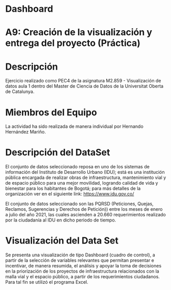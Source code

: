 # Dashboard

# A9: Creación de la visualización y entrega del proyecto (Práctica)

# Descripción 

Ejercicio realizado como PEC4 de la asignatura M2.859 - Visualización de datos aula 1 dentro del Master de Ciencia de Datos de la Universitat Oberta de Catalunya.

# Miembros del Equipo 

La actividad ha sido realizada de manera individual por Hernando Hernández Mariño.

# Descripción del DataSet

El conjunto de datos seleccionado reposa en uno de los sistemas de información del Instituto de Desarrollo Urbano (IDU); está es una institución pública encargada de realizar obras de infraestructura, mantenimiento vial y de espacio público para una mejor movilidad, logrando calidad de vida y bienestar para los habitantes de Bogotá; para más detalles de la organización ver en el siguiente link: https://www.idu.gov.co/

El conjunto de datos seleccionado son las PQRSD (Peticiones, Quejas, Reclamos, Sugerencias y Derechos de Petición)) entre los meses de enero a julio del año 2021, las cuales ascienden a 20.660 requerimientos realizado por la ciudadanía al IDU en dicho periodo de tiempo.

# Visualización del Data Set

Se presenta una visualización de tipo Dashboard (cuadro de control), a partir de la selección de variables relevantes que permitan presentar e incentivar, de manera resumida, el análisis y apoyar la toma de decisiones en la priorización de los proyectos de infraestructura relacionados con la malla vial y el espacio público, a partir de los requerimientos ciudadanos. Para tal fin se utilizó el programa Excel.
